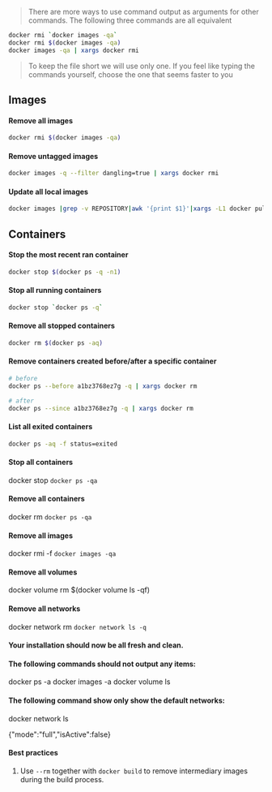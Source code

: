 > There are more ways to use command output as arguments for other commands.
> The following three commands are all equivalent
```bash
docker rmi `docker images -qa`
docker rmi $(docker images -qa)
docker images -qa | xargs docker rmi
```
> To keep the file short we will use only one. If you feel like typing the commands yourself, choose the one that seems faster to you

## Images

#### Remove all images
```bash
docker rmi $(docker images -qa)
```

#### Remove untagged images
```bash
docker images -q --filter dangling=true | xargs docker rmi
```

#### Update all local images
```bash
docker images |grep -v REPOSITORY|awk '{print $1}'|xargs -L1 docker pull
```

## Containers

#### Stop the most recent ran container
```bash
docker stop $(docker ps -q -n1)
```

#### Stop all running containers
```bash
docker stop `docker ps -q`
```

#### Remove all stopped containers
```bash
docker rm $(docker ps -aq)
```

#### Remove containers created before/after a specific container
```bash
# before
docker ps --before a1bz3768ez7g -q | xargs docker rm

# after
docker ps --since a1bz3768ez7g -q | xargs docker rm
```

#### List all exited containers
```bash
docker ps -aq -f status=exited
```

#### Stop all containers
docker stop `docker ps -qa`

#### Remove all containers
docker rm `docker ps -qa`

#### Remove all images
docker rmi -f `docker images -qa `

#### Remove all volumes
docker volume rm $(docker volume ls -qf)

#### Remove all networks
docker network rm `docker network ls -q`

#### Your installation should now be all fresh and clean.

#### The following commands should not output any items:
docker ps -a
docker images -a 
docker volume ls

#### The following command show only show the default networks:
docker network ls

{"mode":"full","isActive":false}

#### Best practices

1. Use `--rm` together with `docker build` to remove intermediary images during the build process.
